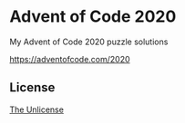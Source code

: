 # Advent of Code 2020

My Advent of Code 2020 puzzle solutions 

https://adventofcode.com/2020

## License
[The Unlicense](https://unlicense.org/)
